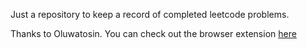 Just a repository to keep a record of completed leetcode problems.

Thanks to Oluwatosin.
You can check out the browser extension [here](https://chromewebstore.google.com/detail/leetcode-github-sync/fcihpekjoocdifjgcpehobmpbkcenfno)
